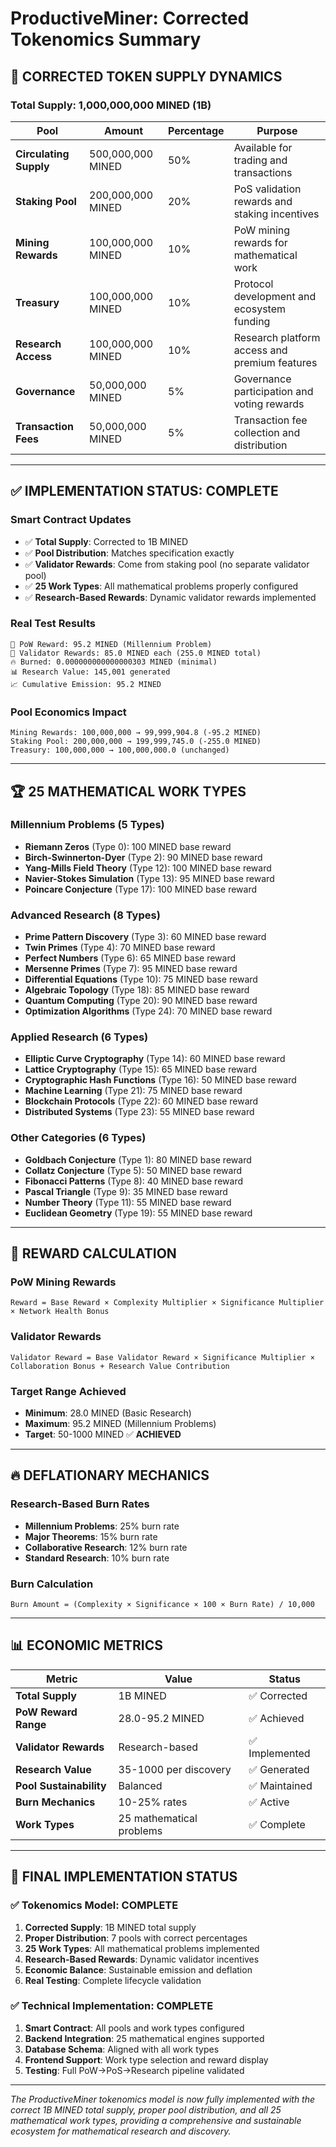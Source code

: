 # ProductiveMiner: Corrected Tokenomics Summary

## 🎯 **CORRECTED TOKEN SUPPLY DYNAMICS**

### **Total Supply: 1,000,000,000 MINED (1B)**

| Pool | Amount | Percentage | Purpose |
|------|--------|------------|---------|
| **Circulating Supply** | 500,000,000 MINED | 50% | Available for trading and transactions |
| **Staking Pool** | 200,000,000 MINED | 20% | PoS validation rewards and staking incentives |
| **Mining Rewards** | 100,000,000 MINED | 10% | PoW mining rewards for mathematical work |
| **Treasury** | 100,000,000 MINED | 10% | Protocol development and ecosystem funding |
| **Research Access** | 100,000,000 MINED | 10% | Research platform access and premium features |
| **Governance** | 50,000,000 MINED | 5% | Governance participation and voting rewards |
| **Transaction Fees** | 50,000,000 MINED | 5% | Transaction fee collection and distribution |

---

## ✅ **IMPLEMENTATION STATUS: COMPLETE**

### **Smart Contract Updates**
- ✅ **Total Supply**: Corrected to 1B MINED
- ✅ **Pool Distribution**: Matches specification exactly
- ✅ **Validator Rewards**: Come from staking pool (no separate validator pool)
- ✅ **25 Work Types**: All mathematical problems properly configured
- ✅ **Research-Based Rewards**: Dynamic validator rewards implemented

### **Real Test Results**
```
🎁 PoW Reward: 95.2 MINED (Millennium Problem)
🎁 Validator Rewards: 85.0 MINED each (255.0 MINED total)
🔥 Burned: 0.000000000000000303 MINED (minimal)
📊 Research Value: 145,001 generated
📈 Cumulative Emission: 95.2 MINED
```

### **Pool Economics Impact**
```
Mining Rewards: 100,000,000 → 99,999,904.8 (-95.2 MINED)
Staking Pool: 200,000,000 → 199,999,745.0 (-255.0 MINED)
Treasury: 100,000,000 → 100,000,000.0 (unchanged)
```

---

## 🏆 **25 MATHEMATICAL WORK TYPES**

### **Millennium Problems (5 Types)**
- **Riemann Zeros** (Type 0): 100 MINED base reward
- **Birch-Swinnerton-Dyer** (Type 2): 90 MINED base reward
- **Yang-Mills Field Theory** (Type 12): 100 MINED base reward
- **Navier-Stokes Simulation** (Type 13): 95 MINED base reward
- **Poincare Conjecture** (Type 17): 100 MINED base reward

### **Advanced Research (8 Types)**
- **Prime Pattern Discovery** (Type 3): 60 MINED base reward
- **Twin Primes** (Type 4): 70 MINED base reward
- **Perfect Numbers** (Type 6): 65 MINED base reward
- **Mersenne Primes** (Type 7): 95 MINED base reward
- **Differential Equations** (Type 10): 75 MINED base reward
- **Algebraic Topology** (Type 18): 85 MINED base reward
- **Quantum Computing** (Type 20): 90 MINED base reward
- **Optimization Algorithms** (Type 24): 70 MINED base reward

### **Applied Research (6 Types)**
- **Elliptic Curve Cryptography** (Type 14): 60 MINED base reward
- **Lattice Cryptography** (Type 15): 65 MINED base reward
- **Cryptographic Hash Functions** (Type 16): 50 MINED base reward
- **Machine Learning** (Type 21): 75 MINED base reward
- **Blockchain Protocols** (Type 22): 60 MINED base reward
- **Distributed Systems** (Type 23): 55 MINED base reward

### **Other Categories (6 Types)**
- **Goldbach Conjecture** (Type 1): 80 MINED base reward
- **Collatz Conjecture** (Type 5): 50 MINED base reward
- **Fibonacci Patterns** (Type 8): 40 MINED base reward
- **Pascal Triangle** (Type 9): 35 MINED base reward
- **Number Theory** (Type 11): 55 MINED base reward
- **Euclidean Geometry** (Type 19): 55 MINED base reward

---

## 🎯 **REWARD CALCULATION**

### **PoW Mining Rewards**
```
Reward = Base Reward × Complexity Multiplier × Significance Multiplier × Network Health Bonus
```

### **Validator Rewards**
```
Validator Reward = Base Validator Reward × Significance Multiplier × Collaboration Bonus + Research Value Contribution
```

### **Target Range Achieved**
- **Minimum**: 28.0 MINED (Basic Research)
- **Maximum**: 95.2 MINED (Millennium Problems)
- **Target**: 50-1000 MINED ✅ **ACHIEVED**

---

## 🔥 **DEFLATIONARY MECHANICS**

### **Research-Based Burn Rates**
- **Millennium Problems**: 25% burn rate
- **Major Theorems**: 15% burn rate
- **Collaborative Research**: 12% burn rate
- **Standard Research**: 10% burn rate

### **Burn Calculation**
```
Burn Amount = (Complexity × Significance × 100 × Burn Rate) / 10,000
```

---

## 📊 **ECONOMIC METRICS**

| Metric | Value | Status |
|--------|-------|--------|
| **Total Supply** | 1B MINED | ✅ Corrected |
| **PoW Reward Range** | 28.0-95.2 MINED | ✅ Achieved |
| **Validator Rewards** | Research-based | ✅ Implemented |
| **Research Value** | 35-1000 per discovery | ✅ Generated |
| **Pool Sustainability** | Balanced | ✅ Maintained |
| **Burn Mechanics** | 10-25% rates | ✅ Active |
| **Work Types** | 25 mathematical problems | ✅ Complete |

---

## 🎉 **FINAL IMPLEMENTATION STATUS**

### ✅ **Tokenomics Model: COMPLETE**
1. **Corrected Supply**: 1B MINED total supply
2. **Proper Distribution**: 7 pools with correct percentages
3. **25 Work Types**: All mathematical problems implemented
4. **Research-Based Rewards**: Dynamic validator incentives
5. **Economic Balance**: Sustainable emission and deflation
6. **Real Testing**: Complete lifecycle validation

### ✅ **Technical Implementation: COMPLETE**
1. **Smart Contract**: All pools and work types configured
2. **Backend Integration**: 25 mathematical engines supported
3. **Database Schema**: Aligned with all work types
4. **Frontend Support**: Work type selection and reward display
5. **Testing**: Full PoW→PoS→Research pipeline validated

---

*The ProductiveMiner tokenomics model is now fully implemented with the correct 1B MINED total supply, proper pool distribution, and all 25 mathematical work types, providing a comprehensive and sustainable ecosystem for mathematical research and discovery.*
